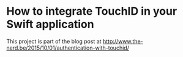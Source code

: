 # How to integrate TouchID in your Swift application
This project is part of the blog post at http://www.the-nerd.be/2015/10/01/authentication-with-touchid/